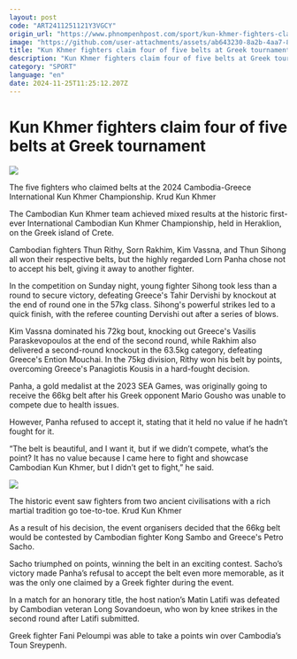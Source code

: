 ```yaml
---
layout: post
code: "ART2411251121Y3VGCY"
origin_url: "https://www.phnompenhpost.com/sport/kun-khmer-fighters-claim-four-of-five-belts-at-greek-tournament"
image: "https://github.com/user-attachments/assets/ab643230-8a2b-4aa7-8af1-1b9b5d01e043"
title: "Kun Khmer fighters claim four of five belts at Greek tournament"
description: "​​Kun Khmer fighters claim four of five belts at Greek tournament​"
category: "SPORT"
language: "en"
date: 2024-11-25T11:25:12.207Z
---
```


# Kun Khmer fighters claim four of five belts at Greek tournament

![](https://github.com/user-attachments/assets/b0734218-0529-459e-9133-0fa60e8c8572)

The five fighters who claimed belts at the 2024 Cambodia-Greece International Kun Khmer Championship. Krud Kun Khmer

The Cambodian Kun Khmer team achieved mixed results at the historic first-ever International Cambodian Kun Khmer Championship, held in Heraklion, on the Greek island of Crete. 

Cambodian fighters Thun Rithy, Sorn Rakhim, Kim Vassna, and Thun Sihong all won their respective belts, but the highly regarded Lorn Panha chose not to accept his belt, giving it away to another fighter.

In the competition on Sunday night, young fighter Sihong took less than a round to secure victory, defeating Greece's Tahir Dervishi by knockout at the end of round one in the 57kg class. Sihong's powerful strikes led to a quick finish, with the referee counting Dervishi out after a series of blows.

Kim Vassna dominated his 72kg bout, knocking out Greece's Vasilis Paraskevopoulos at the end of the second round, while Rakhim also delivered a second-round knockout in the 63.5kg category, defeating Greece's Ention Mouchai. In the 75kg division, Rithy won his belt by points, overcoming Greece's Panagiotis Kousis in a hard-fought decision.

Panha, a gold medalist at the 2023 SEA Games, was originally going to receive the 66kg belt after his Greek opponent Mario Gousho was unable to compete due to health issues. 

However, Panha refused to accept it, stating that it held no value if he hadn’t fought for it.

“The belt is beautiful, and I want it, but if we didn’t compete, what’s the point? It has no value because I came here to fight and showcase Cambodian Kun Khmer, but I didn’t get to fight,” he said.

![](https://github.com/user-attachments/assets/ca49983b-3e65-423e-9b6a-b6dd9bad17a9)

The historic event saw fighters from two ancient civilisations with a rich martial tradition go toe-to-toe. Krud Kun Khmer

As a result of his decision, the event organisers decided that the 66kg belt would be contested by Cambodian fighter Kong Sambo and Greece's Petro Sacho. 

Sacho triumphed on points, winning the belt in an exciting contest. Sacho’s victory made Panha’s refusal to accept the belt even more memorable, as it was the only one claimed by a Greek fighter during the event.

In a match for an honorary title, the host nation’s Matin Latifi was defeated by Cambodian veteran Long Sovandoeun, who won by knee strikes in the second round after Latifi submitted. 

Greek fighter Fani Peloumpi was able to take a points win over Cambodia’s Toun Sreypenh.